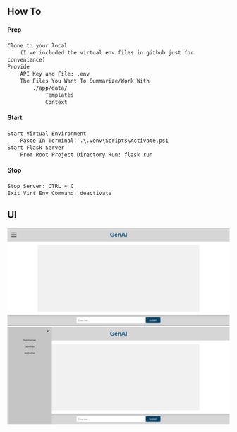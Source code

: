 ## How To
#### Prep
    Clone to your local
        (I've included the virtual env files in github just for convenience)
    Provide
        API Key and File: .env
        The Files You Want To Summarize/Work With
            ./app/data/
                Templates
                Context
#### Start
    Start Virtual Environment
        Paste In Terminal: .\.venv\Scripts\Activate.ps1
    Start Flask Server
        From Root Project Directory Run: flask run
#### Stop
    Stop Server: CTRL + C
    Exit Virt Env Command: deactivate

## UI
![Alt text](cover_photo1.png)
![Alt text](cover_photo2.png)